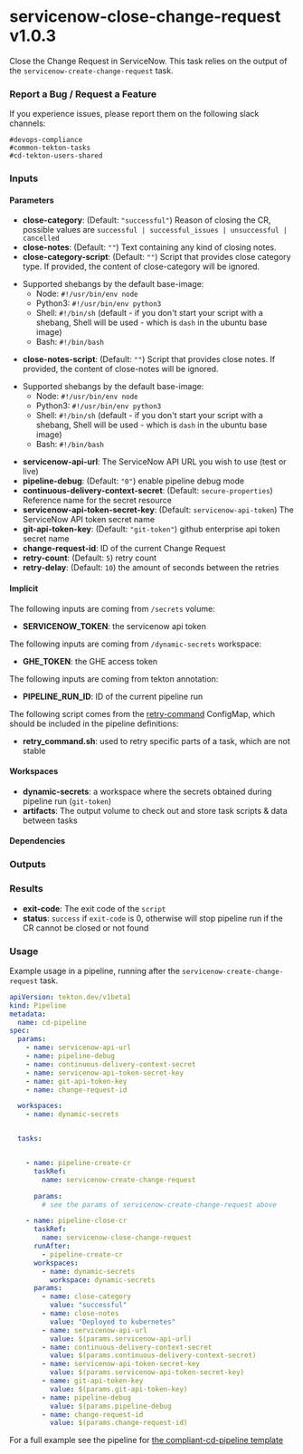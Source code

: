 # servicenow-close-change-request v1.0.3

Close the Change Request in ServiceNow. This task relies on the output of the `servicenow-create-change-request` task.

### Report a Bug / Request a Feature

If you experience issues, please report them on the following slack channels:
```
#devops-compliance
#common-tekton-tasks
#cd-tekton-users-shared
```

### Inputs

#### Parameters

 - **close-category**: (Default: `"successful"`) Reason of closing the CR, possible values are `successful | successful_issues | unsuccessful | cancelled`
 - **close-notes**:  (Default: `""`) Text containing any kind of closing notes.
 - **close-category-script**: (Default: `""`) Script that provides close category type. If provided, the content of close-category will be ignored.
  * Supported shebangs by the default base-image:
    * Node: `#!/usr/bin/env node`
    * Python3: `#!/usr/bin/env python3`
    * Shell: `#!/bin/sh` (default - if you don't start your script with a shebang, Shell will be used - which is `dash` in the ubuntu base image)
    * Bash: `#!/bin/bash`
 - **close-notes-script**: (Default: `""`) Script that provides close notes. If provided, the content of close-notes will be ignored.
  * Supported shebangs by the default base-image:
    * Node: `#!/usr/bin/env node`
    * Python3: `#!/usr/bin/env python3`
    * Shell: `#!/bin/sh` (default - if you don't start your script with a shebang, Shell will be used - which is `dash` in the ubuntu base image)
    * Bash: `#!/bin/bash`
 - **servicenow-api-url**: The ServiceNow API URL you wish to use (test or live)
 - **pipeline-debug**: (Default: `"0"`) enable pipeline debug mode
 - **continuous-delivery-context-secret**: (Default: `secure-properties`) Reference name for the secret resource
 - **servicenow-api-token-secret-key**: (Default: `servicenow-api-token`) The ServiceNow API token secret name
 - **git-api-token-key**: (Default: `"git-token"`) github enterprise api token secret name
 - **change-request-id**: ID of the current Change Request
 - **retry-count**: (Default: `5`) retry count
 - **retry-delay**: (Default: `10`) the amount of seconds between the retries

#### Implicit

The following inputs are coming from `/secrets` volume:

 - **SERVICENOW_TOKEN**: the servicenow api token

The following inputs are coming from `/dynamic-secrets` workspace:

 - **GHE_TOKEN**: the GHE access token

The following inputs are coming from tekton annotation:

 - **PIPELINE_RUN_ID**: ID of the current pipeline run

The following script comes from the [retry-command](../util/configmap-retry.yaml) ConfigMap, which should be included in the pipeline definitions:

 - **retry_command.sh**: used to retry specific parts of a task, which are not stable

#### Workspaces

 - **dynamic-secrets**: a workspace where the secrets obtained during pipeline run (`git-token`)
 - **artifacts**: The output volume to check out and store task scripts & data between tasks

#### Dependencies

### Outputs

### Results

- **exit-code**: The exit code of the `script`
- **status**: `success` if `exit-code` is 0, otherwise will stop pipeline run if the CR cannot be closed or not found

### Usage

Example usage in a pipeline, running after the `servicenow-create-change-request` task.

``` yaml
apiVersion: tekton.dev/v1beta1
kind: Pipeline
metadata:
  name: cd-pipeline
spec:
  params:
    - name: servicenow-api-url
    - name: pipeline-debug
    - name: continuous-delivery-context-secret
    - name: servicenow-api-token-secret-key
    - name: git-api-token-key
    - name: change-request-id

  workspaces:
    - name: dynamic-secrets


  tasks:


    - name: pipeline-create-cr
      taskRef:
        name: servicenow-create-change-request

      params:
        # see the params of servicenow-create-change-request above

    - name: pipeline-close-cr
      taskRef:
        name: servicenow-close-change-request
      runAfter:
        - pipeline-create-cr
      workspaces:
        - name: dynamic-secrets
          workspace: dynamic-secrets
      params:
        - name: close-category
          value: "successful"
        - name: close-notes
          value: "Deployed to kubernetes"
        - name: servicenow-api-url
          value: $(params.servicenow-api-url)
        - name: continuous-delivery-context-secret
          value: $(params.continuous-delivery-context-secret)
        - name: servicenow-api-token-secret-key
          value: $(params.servicenow-api-token-secret-key)
        - name: git-api-token-key
          value: $(params.git-api-token-key)
        - name: pipeline-debug
          value: $(params.pipeline-debug
        - name: change-request-id
          value: $(params.change-request-id)
```

For a full example see the pipeline for [the compliant-cd-pipeline template](https://github.ibm.com/one-pipeline/compliance-cd-toolchain)
